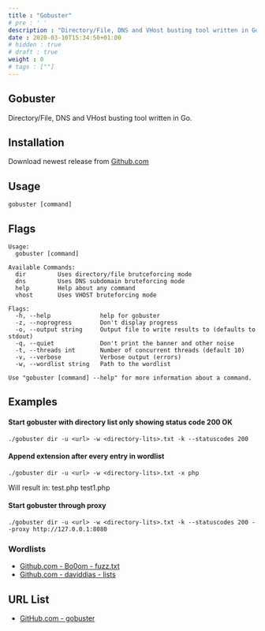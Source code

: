 ```yaml
---
title : "Gobuster"
# pre : ' '
description : "Directory/File, DNS and VHost busting tool written in Go."
date : 2020-03-10T15:34:50+01:00
# hidden : true
# draft : true
weight : 0
# tags : [""]
---
```


## Gobuster

Directory/File, DNS and VHost busting tool written in Go.

## Installation

Download newest release from [Github.com](https://github.com/OJ/gobuster/releases)

## Usage

```plain
gobuster [command]
```

## Flags

```plain
Usage:
  gobuster [command]

Available Commands:
  dir         Uses directory/file brutceforcing mode
  dns         Uses DNS subdomain bruteforcing mode
  help        Help about any command
  vhost       Uses VHOST bruteforcing mode

Flags:
  -h, --help              help for gobuster
  -z, --noprogress        Don't display progress
  -o, --output string     Output file to write results to (defaults to stdout)
  -q, --quiet             Don't print the banner and other noise
  -t, --threads int       Number of concurrent threads (default 10)
  -v, --verbose           Verbose output (errors)
  -w, --wordlist string   Path to the wordlist

Use "gobuster [command] --help" for more information about a command.
```

## Examples

#### Start gobuster with directory list only showing status code 200 OK

```plain
./gobuster dir -u <url> -w <directory-lits>.txt -k --statuscodes 200
```

#### Append extension after every entry in wordlist

```plain
./gobuster dir -u <url> -w <directory-lits>.txt -x php
```

Will result in:
test.php
test1.php

#### Start gobuster through proxy

```plain
./gobuster dir -u <url> -w <directory-lits>.txt -k --statuscodes 200 --proxy http://127.0.0.1:8080
```

### Wordlists

* [Github.com - Bo0om - fuzz.txt](https://github.com/Bo0oM/fuzz.txt/blob/master/fuzz.txt)
* [Github.com - daviddias - lists](https://github.com/daviddias/node-dirbuster/tree/master/lists)

## URL List

* [GitHub.com - gobuster](https://github.com/OJ/gobuster)
